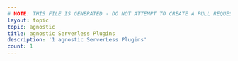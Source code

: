 ```yaml
---
# NOTE: THIS FILE IS GENERATED - DO NOT ATTEMPT TO CREATE A PULL REQUEST TO UPDATE THE DATA. 
layout: topic
topic: agnostic
title: agnostic Serverless Plugins
description: '1 agnostic ServerLess Plugins'
count: 1
---
```

